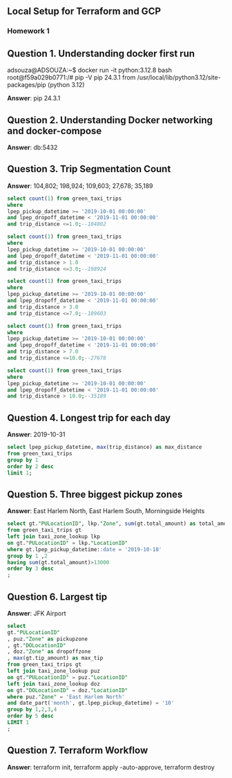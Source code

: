 ## Local Setup for Terraform and GCP

### Homework 1
## Question 1. Understanding docker first run 

adsouza@ADSOUZA:~$ docker run -it python:3.12.8 bash
root@f59a029b0771:/# pip -V
pip 24.3.1 from /usr/local/lib/python3.12/site-packages/pip (python 3.12)

**Answer**: pip 24.3.1

## Question 2. Understanding Docker networking and docker-compose

**Answer**: db:5432

## Question 3. Trip Segmentation Count

**Answer**: 104,802; 198,924; 109,603; 27,678; 35,189

```sql
select count(1) from green_taxi_trips 
where
lpep_pickup_datetime >= '2019-10-01 00:00:00'
and lpep_dropoff_datetime < '2019-11-01 00:00:00'
and trip_distance <=1.0;--104802

select count(1) from green_taxi_trips 
where
lpep_pickup_datetime >= '2019-10-01 00:00:00'
and lpep_dropoff_datetime < '2019-11-01 00:00:00'
and trip_distance > 1.0
and trip_distance <=3.0;--198924

select count(1) from green_taxi_trips 
where
lpep_pickup_datetime >= '2019-10-01 00:00:00'
and lpep_dropoff_datetime < '2019-11-01 00:00:00'
and trip_distance > 3.0
and trip_distance <=7.0;--109603

select count(1) from green_taxi_trips 
where
lpep_pickup_datetime >= '2019-10-01 00:00:00'
and lpep_dropoff_datetime < '2019-11-01 00:00:00'
and trip_distance > 7.0
and trip_distance <=10.0;--27678

select count(1) from green_taxi_trips 
where
lpep_pickup_datetime >= '2019-10-01 00:00:00'
and lpep_dropoff_datetime < '2019-11-01 00:00:00'
and trip_distance > 10.0;--35189
```

## Question 4. Longest trip for each day

**Answer**: 2019-10-31

```sql
select lpep_pickup_datetime, max(trip_distance) as max_distance
from green_taxi_trips
group by 1
order by 2 desc
limit 1;
```

## Question 5. Three biggest pickup zones

**Answer**: East Harlem North, East Harlem South, Morningside Heights

```sql
select gt."PULocationID", lkp."Zone", sum(gt.total_amount) as total_amount
from green_taxi_trips gt
left join taxi_zone_lookup lkp
on gt."PULocationID" = lkp."LocationID"
where gt.lpep_pickup_datetime::date = '2019-10-18'
group by 1 ,2
having sum(gt.total_amount)>13000
order by 3 desc
;
```

## Question 6. Largest tip

**Answer**: JFK Airport

```sql
select 
gt."PULocationID"
, puz."Zone" as pickupzone
, gt."DOLocationID"
, doz."Zone" as dropoffzone
, max(gt.tip_amount) as max_tip
from green_taxi_trips gt
left join taxi_zone_lookup puz
on gt."PULocationID" = puz."LocationID"
left join taxi_zone_lookup doz
on gt."DOLocationID" = doz."LocationID"
where puz."Zone" = 'East Harlem North'
and date_part('month', gt.lpep_pickup_datetime) = '10'
group by 1,2,3,4
order by 5 desc
LIMIT 1
;
```

## Question 7. Terraform Workflow

**Answer**: terraform init, terraform apply -auto-approve, terraform destroy